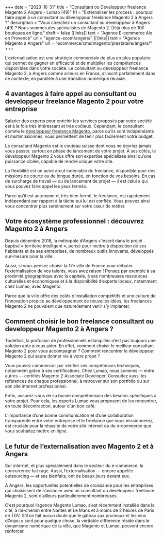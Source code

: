 +++
date = "2023-10-31"
title = "Consultant ou Developpeur freelance Magento 2 Angers - Lumao (49)"
h1 = "Externaliser les process : pourquoi faire appel à un consultant ou développeur freelance Magento 2 à Angers ?"
description = "Vous cherchez un consultant ou developpeur à Angers (49) ? Nous sommes des spécialistes de Magento 2. Déjà plus de 100 boutiques en ligne."
draft = false
[[links]]
    text = "Agence E-commerce Aix en Provence"
    url = "agence-ecom/angers/"
[[links]]
    text = "Agence Magento à Angers"
    url = "ecommerce/cms/magento/prestataire/angers/"
+++

L’externalisation est une stratégie commerciale de plus en plus populaire qui permet de gagner en efficacité et de multiplier les compétences disponibles dans votre société. Le consultant ou developpeur freelance Magento 2, à Angers comme ailleurs en France, s’inscrit parfaitement dans ce contexte, en parallèle à une transition numérique réussie.

## 4 avantages à faire appel au consultant ou developpeur freelance Magento 2 pour votre entreprise

Salarier des experts pour enrichir les services proposés par votre société est à la fois très intéressant et très coûteux. Cependant, le consultant comme le [développeur freelance Magento](/ecommerce/cms/magento/freelance/), parce qu’ils sont indépendants et multimissionnés, vous permettent de tenir plus facilement votre budget.

Le consultant Magento est le couteau suisse dont vous ne devriez jamais vous passer, surtout en phase de lancement de votre projet. À ses côtés, le développeur Magento 2 vous offre son expertise spécialisée ainsi qu’une puissance ciblée, capable de rendre unique votre site.

La flexibilité est un autre atout indéniable du freelance, disponible pour des missions de courte ou de longue durée, en fonction de vos besoins. En cas de surcharge de travail — ou de lancement de projet — il est celui à qui vous pouvez faire appel les yeux fermés.

Parce qu’il est autonome et très bien formé, le freelance, est rapidement indépendant par rapport à la tâche qui lui est confiée. Vous pouvez ainsi vous concentrer plus sereinement sur votre cœur de métier.

## Votre écosystème professionnel : découvrez Magento 2 à Angers

Depuis décembre 2018, la métropole d’Angers s’inscrit dans le projet baptisé « territoire intelligent », pensé pour mettre à disposition de ses habitants et de ses entreprises, de nombreux outils innovants, développés sur-mesure pour la ville.

Aussi, si vous pensez choisir la 17e ville de France pour débuter l’externalisation de vos talents, vous avez raison ! Pensez par exemple à sa proximité géographique avec la capitale, à ses nombreuses ressources culturelles et économiques et à la disponibilité d’experts locaux, notamment chez Lumao, avec Magento.

Parce que la ville offre des coûts d’installation compétitifs et une culture de l’innovation propice au développement de nouvelles idées, les freelances Magento 2 ne pouvaient que naturellement venir s’y implanter.

## Comment choisir le bon freelance consultant ou developpeur Magento 2 à Angers ?

Toutefois, la profusion de professionnels estampillés n’est pas toujours une solution apte à vous aider. En effet, comment choisir le meilleur consultant Magento 2 pour vous accompagner ? Comment rencontrer le développeur Magento 2 qui saura donner vie à votre projet ?

Vous pouvez commencer par vérifier ses compétences techniques, notamment grâce à ses certifications. Chez Lumao, nous sommes — entre autres — certifiés Magento 2 Associate Developer. Consultez aussi les références de chaque professionnel, à retrouver sur son portfolio ou sur son site internet professionnel.

Enfin, assurez-vous de sa bonne compréhension des besoins spécifiques à votre projet. Pour cela, les experts Lumao vous proposent de les rencontrer, en toute décontraction, autour d’un bon café.

L’importance d’une bonne communication et d’une collaboration transparente entre votre entreprise et le freelance que vous missionnerez, est cruciale pour la réussite de votre site internet ou du e-commerce que vous souhaitez mettre en ligne.

## Le futur de l’externalisation avec Magento 2 et à Angers

Sur internet, et plus spécialement dans le secteur du e-commerce, la concurrence fait rage. Aussi, l’externalisation — encore appelée outsourcing — et ses bienfaits, ont de beaux jours devant eux.

À Angers, les opportunités potentielles de croissance pour les entreprises qui choisissent de s’associer avec un consultant ou developpeur freelance Magento 2, sont d’ailleurs particulièrement nombreuses.

C’est pourquoi l’agence Magento Lumao, s’est récemment installée dans la cité, à mi-chemin entre Nantes et Le Mans et à moins de 2 heures de Paris en TGV. S’il ne fait aucun doute que le gâteau aux pruneaux et les vins d’Anjou y sont pour quelque chose, la véritable différence réside dans le dynamisme numérique de la ville, que Magento et Lumao, peuvent encore renforcer.
